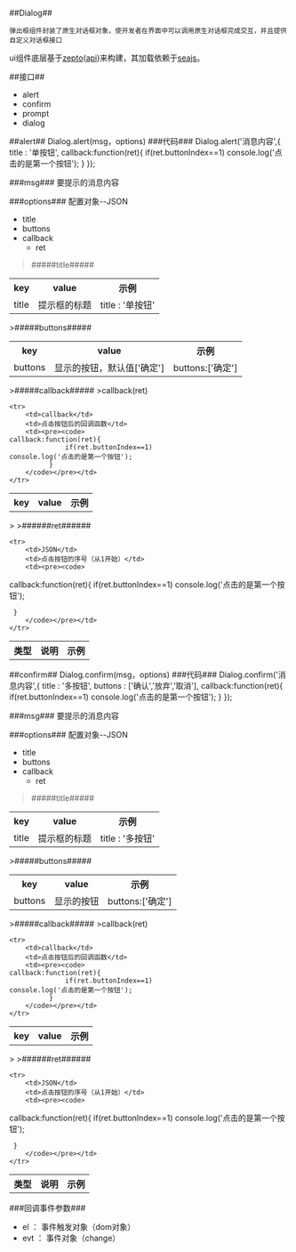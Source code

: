 
##Dialog##

	弹出框组件封装了原生对话框对象，使开发者在界面中可以调用原生对话框完成交互，并且提供自定义对话框接口

ui组件底层基于[zepto](https://github.com/madrobby/zepto)([api](http://www.css88.com/doc/zeptojs_api/))来构建，其加载依赖于[seajs](http://seajs.org/docs/)。

##接口##
* alert
* confirm
* prompt
* dialog


##alert##
Dialog.alert(msg，options)
###代码###
		Dialog.alert('消息内容',{
               title : '单按钮',
               callback:function(ret){
                     if(ret.buttonIndex==1)
	console.log('点击的是第一个按钮');
                  }
         });

###msg###
	要提示的消息内容


###options###
	配置对象--JSON
*	title
*	buttons
*	callback
	*	ret

>#####title#####
<table>
    <tr>
        <th>key</th>
        <th>value</th>
        <th>示例</th>
    </tr>
    <tr>
        <td>title</td>
        <td>提示框的标题</td>
        <td>
			title : '单按钮'
		</td>
    </tr>
</table>
>#####buttons#####
<table>
    <tr>
        <th>key</th>
        <th>value</th>
        <th>示例</th>
    </tr>
    <tr>
        <td>buttons</td>
        <td>显示的按钮，默认值['确定']</td>
        <td>buttons:['确定']</td>
    </tr>

</table>
>#####callback#####
>callback(ret)
<table>
    <tr>
        <th>key</th>
        <th>value</th>
        <th>示例</th>
    </tr>
   
    <tr>
        <td>callback</td>
        <td>点击按钮后的回调函数</td>
        <td><pre><code>
	callback:function(ret){
                  if(ret.buttonIndex==1)
	console.log('点击的是第一个按钮');
              }
		</code></pre></td>
    </tr>

</table>	
>	>######ret######

<table>
    <tr>
        <th>类型</th>
        <th>说明</th>
        <th>示例</th>
    </tr>
   
    <tr>
        <td>JSON</td>
        <td>点击按钮的序号（从1开始）</td>
        <td><pre><code>
callback:function(ret){
     if(ret.buttonIndex==1)
	console.log('点击的是第一个按钮');
				  
     }
		</code></pre></td>
    </tr>

</table>

##confirm##
Dialog.confirm(msg，options)
###代码###
		Dialog.confirm('消息内容',{
               title : '多按钮',
			   buttons : ['确认','放弃','取消'],
               callback:function(ret){
                     if(ret.buttonIndex==1)
	console.log('点击的是第一个按钮');
                  }
         });

###msg###
	要提示的消息内容


###options###
	配置对象--JSON
*	title
*	buttons
*	callback
	*	ret

>#####title#####
<table>
    <tr>
        <th>key</th>
        <th>value</th>
        <th>示例</th>
    </tr>
    <tr>
        <td>title</td>
        <td>提示框的标题</td>
        <td>
			title : '多按钮'
		</td>
    </tr>
</table>
>#####buttons#####	
<table>
    <tr>
        <th>key</th>
        <th>value</th>
        <th>示例</th>
    </tr>
    <tr>
        <td>buttons</td>
        <td>显示的按钮</td>
        <td>buttons:['确定']</td>
    </tr>

</table>
>#####callback#####
>callback(ret)
<table>
    <tr>
        <th>key</th>
        <th>value</th>
        <th>示例</th>
    </tr>
   
    <tr>
        <td>callback</td>
        <td>点击按钮后的回调函数</td>
        <td><pre><code>
	callback:function(ret){
                  if(ret.buttonIndex==1)
	console.log('点击的是第一个按钮');
              }
		</code></pre></td>
    </tr>

</table>	
>	>######ret######

<table>
    <tr>
        <th>类型</th>
        <th>说明</th>
        <th>示例</th>
    </tr>
   
    <tr>
        <td>JSON</td>
        <td>点击按钮的序号（从1开始）</td>
        <td><pre><code>
callback:function(ret){
     if(ret.buttonIndex==1)
	console.log('点击的是第一个按钮');
				  
     }
		</code></pre></td>
    </tr>

</table>


###回调事件参数###

*	el ： 事件触发对象（dom对象）
*	evt ： 事件对象（change）